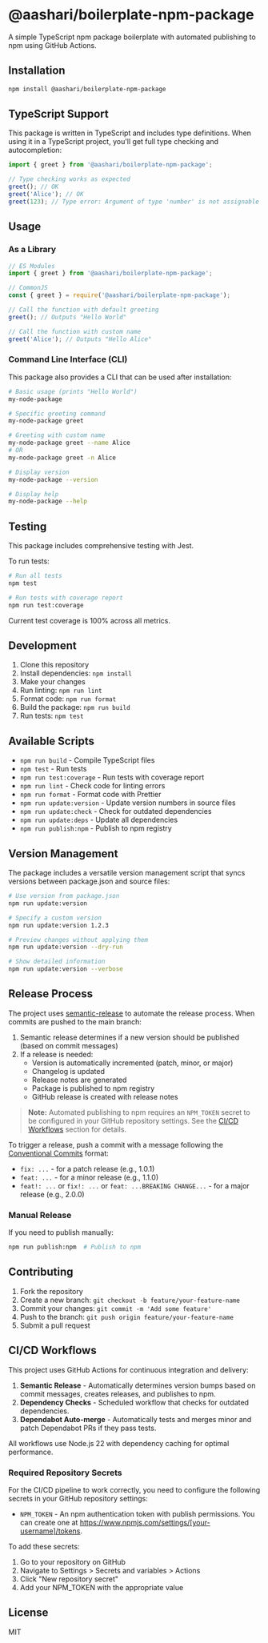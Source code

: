 # @aashari/boilerplate-npm-package

A simple TypeScript npm package boilerplate with automated publishing to npm using GitHub Actions.

## Installation

```bash
npm install @aashari/boilerplate-npm-package
```

## TypeScript Support

This package is written in TypeScript and includes type definitions. When using it in a TypeScript project, you'll get full type checking and autocompletion:

```typescript
import { greet } from '@aashari/boilerplate-npm-package';

// Type checking works as expected
greet(); // OK
greet('Alice'); // OK
greet(123); // Type error: Argument of type 'number' is not assignable to parameter of type 'string | undefined'
```

## Usage

### As a Library

```javascript
// ES Modules
import { greet } from '@aashari/boilerplate-npm-package';

// CommonJS
const { greet } = require('@aashari/boilerplate-npm-package');

// Call the function with default greeting
greet(); // Outputs "Hello World"

// Call the function with custom name
greet('Alice'); // Outputs "Hello Alice"
```

### Command Line Interface (CLI)

This package also provides a CLI that can be used after installation:

```bash
# Basic usage (prints "Hello World")
my-node-package

# Specific greeting command
my-node-package greet

# Greeting with custom name
my-node-package greet --name Alice
# OR
my-node-package greet -n Alice

# Display version
my-node-package --version

# Display help
my-node-package --help
```

## Testing

This package includes comprehensive testing with Jest.

To run tests:

```bash
# Run all tests
npm test

# Run tests with coverage report
npm run test:coverage
```

Current test coverage is 100% across all metrics.

## Development

1. Clone this repository
2. Install dependencies: `npm install`
3. Make your changes
4. Run linting: `npm run lint`
5. Format code: `npm run format`
6. Build the package: `npm run build`
7. Run tests: `npm test`

## Available Scripts

- `npm run build` - Compile TypeScript files
- `npm test` - Run tests
- `npm run test:coverage` - Run tests with coverage report
- `npm run lint` - Check code for linting errors
- `npm run format` - Format code with Prettier
- `npm run update:version` - Update version numbers in source files
- `npm run update:check` - Check for outdated dependencies
- `npm run update:deps` - Update all dependencies
- `npm run publish:npm` - Publish to npm registry

## Version Management

The package includes a versatile version management script that syncs versions between package.json and source files:

```bash
# Use version from package.json
npm run update:version

# Specify a custom version
npm run update:version 1.2.3

# Preview changes without applying them
npm run update:version --dry-run

# Show detailed information
npm run update:version --verbose
```

## Release Process

The project uses [semantic-release](https://github.com/semantic-release/semantic-release) to automate the release process. When commits are pushed to the main branch:

1. Semantic release determines if a new version should be published (based on commit messages)
2. If a release is needed:
    - Version is automatically incremented (patch, minor, or major)
    - Changelog is updated
    - Release notes are generated
    - Package is published to npm registry
    - GitHub release is created with release notes

> **Note:** Automated publishing to npm requires an `NPM_TOKEN` secret to be configured in your GitHub repository settings. See the [CI/CD Workflows](#cicd-workflows) section for details.

To trigger a release, push a commit with a message following the [Conventional Commits](https://www.conventionalcommits.org/) format:

- `fix: ...` - for a patch release (e.g., 1.0.1)
- `feat: ...` - for a minor release (e.g., 1.1.0)
- `feat!: ...` or `fix!: ...` or `feat: ...BREAKING CHANGE...` - for a major release (e.g., 2.0.0)

### Manual Release

If you need to publish manually:

```bash
npm run publish:npm  # Publish to npm
```

## Contributing

1. Fork the repository
2. Create a new branch: `git checkout -b feature/your-feature-name`
3. Commit your changes: `git commit -m 'Add some feature'`
4. Push to the branch: `git push origin feature/your-feature-name`
5. Submit a pull request

## CI/CD Workflows

This project uses GitHub Actions for continuous integration and delivery:

1. **Semantic Release** - Automatically determines version bumps based on commit messages, creates releases, and publishes to npm.
2. **Dependency Checks** - Scheduled workflow that checks for outdated dependencies.
3. **Dependabot Auto-merge** - Automatically tests and merges minor and patch Dependabot PRs if they pass tests.

All workflows use Node.js 22 with dependency caching for optimal performance.

### Required Repository Secrets

For the CI/CD pipeline to work correctly, you need to configure the following secrets in your GitHub repository settings:

- `NPM_TOKEN` - An npm authentication token with publish permissions. You can create one at https://www.npmjs.com/settings/[your-username]/tokens.

To add these secrets:

1. Go to your repository on GitHub
2. Navigate to Settings > Secrets and variables > Actions
3. Click "New repository secret"
4. Add your NPM_TOKEN with the appropriate value

## License

MIT
